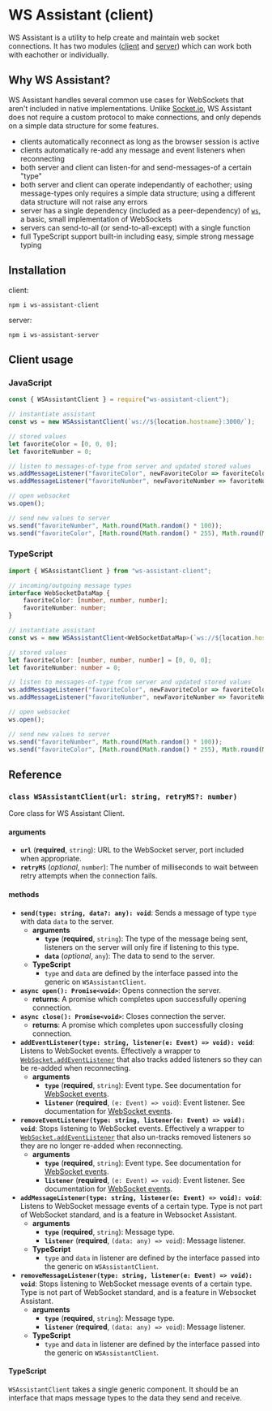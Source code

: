 # WS Assistant (client)

WS Assistant is a utility to help create and maintain web socket connections.  It has two modules ([client](https://www.npmjs.com/package/ws-assistant-client) and [server](https://www.npmjs.com/package/ws-assistant-client)) which can work both with eachother or individually.

## Why WS Assistant?

WS Assistant handles several common use cases for WebSockets that aren't included in native implementations.  Unlike [Socket.io](https://www.npmjs.com/package/socket.io), WS Assistant does not require a custom protocol to make connections, and only depends on a simple data structure for some features.

- clients automatically reconnect as long as the browser session is active
- clients automatically re-add any message and event listeners when reconnecting
- both server and client can listen-for and send-messages-of a certain "type"
- both server and client can operate independantly of eachother; using message-types only requires a simple data structure; using a different data structure will not raise any errors
- server has a single dependency (included as a peer-dependency) of [`ws`](https://www.npmjs.com/package/ws), a basic, small implementation of WebSockets
- servers can send-to-all (or send-to-all-except) with a single function
- full TypeScript support built-in including easy, simple strong message typing

## Installation

client:

`npm i ws-assistant-client`

server:

`npm i ws-assistant-server`

## Client usage

### JavaScript

```javascript
const { WSAssistantClient } = require("ws-assistant-client");

// instantiate assistant
const ws = new WSAssistantClient(`ws://${location.hostname}:3000/`);

// stored values
let favoriteColor = [0, 0, 0];
let favoriteNumber = 0;

// listen to messages-of-type from server and updated stored values
ws.addMessageListener("favoriteColor", newFavoriteColor => favoriteColor = newFavoriteColor);
ws.addMessageListener("favoriteNumber", newFavoriteNumber => favoriteNumber = newFavoriteNumber);

// open websocket
ws.open();

// send new values to server
ws.send("favoriteNumber", Math.round(Math.random() * 100));
ws.send("favoriteColor", [Math.round(Math.random() * 255), Math.round(Math.random() * 255), Math.round(Math.random() * 255)]);
```

### TypeScript

```typescript
import { WSAssistantClient } from "ws-assistant-client";

// incoming/outgoing message types
interface WebSocketDataMap {
	favoriteColor: [number, number, number];
	favoriteNumber: number;
}

// instantiate assistant
const ws = new WSAssistantClient<WebSocketDataMap>(`ws://${location.hostname}:3000/`);

// stored values
let favoriteColor: [number, number, number] = [0, 0, 0];
let favoriteNumber: number = 0;

// listen to messages-of-type from server and updated stored values
ws.addMessageListener("favoriteColor", newFavoriteColor => favoriteColor = newFavoriteColor);
ws.addMessageListener("favoriteNumber", newFavoriteNumber => favoriteNumber = newFavoriteNumber);

// open websocket
ws.open();

// send new values to server
ws.send("favoriteNumber", Math.round(Math.random() * 100));
ws.send("favoriteColor", [Math.round(Math.random() * 255), Math.round(Math.random() * 255), Math.round(Math.random() * 255)]);
```

## Reference

### `class WSAssistantClient(url: string, retryMS?: number)`

Core class for WS Assistant Client.

#### arguments

- **`url`** (**required**, `string`): URL to the WebSocket server, port included when appropriate.
- **`retryMS`** (*optional*, `number`): The number of milliseconds to wait between retry attempts when the connection fails.

#### methods

- **`send(type: string, data?: any): void`**: Sends a message of type `type` with data `data` to the server.
	- **arguments**
		- **`type`** (**required**, `string`): The type of the message being sent, listeners on the server will only fire if listening to this type.
		- **`data`** (*optional*, `any`): The data to send to the server.
	- **TypeScript**
		- `type` and `data` are defined by the interface passed into the generic on `WSAssistantClient`.
- **`async open(): Promise<void>`**: Opens connection the server.
	- **returns**: A promise which completes upon successfully opening connection.
- **`async close(): Promise<void>`**: Closes connection the server.
	- **returns**: A promise which completes upon successfully closing connection.
- **`addEventListener(type: string, listener(e: Event) => void): void`**: Listens to WebSocket events.  Effectively a wrapper to [`WebSocket.addEventListener`](https://developer.mozilla.org/en-US/docs/Web/API/WebSocket#events) that also tracks added listeners so they can be re-added when reconnecting.
	- **arguments**
		- **`type`** (**required**, `string`): Event type.  See documentation for [WebSocket events](https://developer.mozilla.org/en-US/docs/Web/API/WebSocket#events).
		- **`listener`** (**required**, `(e: Event) => void`): Event listener.  See documentation for [WebSocket events](https://developer.mozilla.org/en-US/docs/Web/API/WebSocket#events).
- **`removeEventListener(type: string, listener(e: Event) => void): void`**: Stops listening to WebSocket events.  Effectively a wrapper to [`WebSocket.addEventListener`](https://developer.mozilla.org/en-US/docs/Web/API/WebSocket#events) that also un-tracks removed listeners so they are no longer re-added when reconnecting.
	- **arguments**
		- **`type`** (**required**, `string`): Event type.  See documentation for [WebSocket events](https://developer.mozilla.org/en-US/docs/Web/API/WebSocket#events).
		- **`listener`** (**required**, `(e: Event) => void`): Event listener.  See documentation for [WebSocket events](https://developer.mozilla.org/en-US/docs/Web/API/WebSocket#events).
- **`addMessageListener(type: string, listener(e: Event) => void): void`**: Listens to WebSocket message events of a certain type.  Type is not part of WebSocket standard, and is a feature in Websocket Assistant.
	- **arguments**
		- **`type`** (**required**, `string`): Message type.
		- **`listener`** (**required**, `(data: any) => void`): Message listener.
	- **TypeScript**
		- `type` and `data` in listener are defined by the interface passed into the generic on `WSAssistantClient`.
- **`removeMessageListener(type: string, listener(e: Event) => void): void`**: Stops listening to WebSocket message events of a certain type.  Type is not part of WebSocket standard, and is a feature in Websocket Assistant.
	- **arguments**
		- **`type`** (**required**, `string`): Message type.
		- **`listener`** (**required**, `(data: any) => void`): Message listener.
	- **TypeScript**
		- `type` and `data` in listener are defined by the interface passed into the generic on `WSAssistantClient`.

#### TypeScript

`WSAssistantClient` takes a single generic component.  It should be an interface that maps message types to the data they send and receive.

